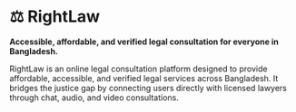 # ⚖️ RightLaw  

**Accessible, affordable, and verified legal consultation for everyone in Bangladesh.**  

RightLaw is an online legal consultation platform designed to provide affordable, accessible, and verified legal services across Bangladesh. It bridges the justice gap by connecting users directly with licensed lawyers through chat, audio, and video consultations.

